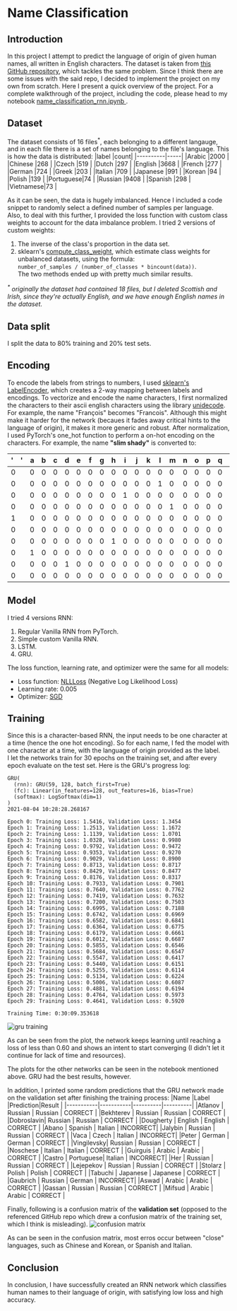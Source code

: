 # Name Classification

## Introduction

In this project I attempt to predict the language of origin of given human names, all written in English characters.
The dataset is taken from [this GitHub repository](https://github.com/spro/practical-pytorch/tree/master/data/names), which tackles the same problem. Since I think there are some issues with the said repo, I decided to implement the project on my own from scratch.
Here I present a quick overview of the project. For a complete walkthrough of the project, including the code, please head to my notebook [name_classification_rnn.ipynb ](https://github.com/masalha-alaa/name-classification-pytorch/blob/master/name_classification_rnn.ipynb).

## Dataset
The dataset consists of 16 files<sup>*</sup>, each belonging to a different langauge, and in each file there is a set of names belonging to the file's language.
This is how the data is distributed:
|label     |count|
|----------|-----|
|Arabic    |2000 |
|Chinese   |268  |
|Czech     |519  |
|Dutch     |297  |
|English   |3668 |
|French    |277  |
|German    |724  |
|Greek     |203  |
|Italian   |709  |
|Japanese  |991  |
|Korean    |94   |
|Polish    |139  |
|Portuguese|74   |
|Russian   |9408 |
|Spanish   |298  |
|Vietnamese|73   |

As it can be seen, the data is hugely imbalanced. Hence I included a code snippet to randomly select a defined number of samples per language. Also, to deal with this further, I provided the loss function with custom class weights to account for the data imbalance problem. I tried 2 versions of custom weights:
1. The inverse of the class's proportion in the data set.
2. sklearn's [compute_class_weight](https://scikit-learn.org/stable/modules/generated/sklearn.utils.class_weight.compute_class_weight.html), which estimate class weights for unbalanced datasets, using the formula:  
`number_of_samples / (number_of_classes * bincount(data))`.  
The two methods ended up with pretty much similar results.

_<sup>*</sup> originally the dataset had contained 18 files, but I deleted Scottish and Irish, since they're actually English, and we have enough English names in the dataset._

## Data split
I split the data to 80% training and 20% test sets.

## Encoding
To encode the labels from strings to numbers, I used [sklearn's LabelEncoder](https://scikit-learn.org/stable/modules/generated/sklearn.preprocessing.LabelEncoder.html), which creates a 2-way mapping between labels and encodings.
To vectorize and encode the name characters, I first normalized the characters to their ascii english characters using the library [unidecode](https://pypi.org/project/Unidecode/). For example, the name "François" becomes "Francois". Although this might make it harder for the network (becaues it fades away critical hints to the language of origin), it makes it more generic and robust. After normalization, I used PyTorch's one_hot function to perform a on-hot encoding on the characters. For example, the name **"slim shady"** is converted to:

|' '|a  |b  |c  |d  |e  |f  |g  |h  |i  |j  |k  |l  |m  |n  |o  |p  |q  |r  |s  |t  |u  |v  |w  |x  |y  |z  |
|---|---|---|---|---|---|---|---|---|---|---|---|---|---|---|---|---|---|---|---|---|---|---|---|---|---|---|
|0  | 0 | 0 | 0 | 0 | 0 | 0 | 0 | 0 | 0 | 0 | 0 | 0 | 0 | 0 | 0 | 0 | 0 | 0 | 1 | 0 | 0 | 0 | 0 | 0 | 0 | 0 |
|0  | 0 | 0 | 0 | 0 | 0 | 0 | 0 | 0 | 0 | 0 | 0 | 1 | 0 | 0 | 0 | 0 | 0 | 0 | 0 | 0 | 0 | 0 | 0 | 0 | 0 | 0 |
|0  | 0 | 0 | 0 | 0 | 0 | 0 | 0 | 0 | 1 | 0 | 0 | 0 | 0 | 0 | 0 | 0 | 0 | 0 | 0 | 0 | 0 | 0 | 0 | 0 | 0 | 0 |
|0  | 0 | 0 | 0 | 0 | 0 | 0 | 0 | 0 | 0 | 0 | 0 | 0 | 1 | 0 | 0 | 0 | 0 | 0 | 0 | 0 | 0 | 0 | 0 | 0 | 0 | 0 |
|1  | 0 | 0 | 0 | 0 | 0 | 0 | 0 | 0 | 0 | 0 | 0 | 0 | 0 | 0 | 0 | 0 | 0 | 0 | 0 | 0 | 0 | 0 | 0 | 0 | 0 | 0 |
|0  | 0 | 0 | 0 | 0 | 0 | 0 | 0 | 0 | 0 | 0 | 0 | 0 | 0 | 0 | 0 | 0 | 0 | 0 | 1 | 0 | 0 | 0 | 0 | 0 | 0 | 0 |
|0  | 0 | 0 | 0 | 0 | 0 | 0 | 0 | 1 | 0 | 0 | 0 | 0 | 0 | 0 | 0 | 0 | 0 | 0 | 0 | 0 | 0 | 0 | 0 | 0 | 0 | 0 |
|0  | 1 | 0 | 0 | 0 | 0 | 0 | 0 | 0 | 0 | 0 | 0 | 0 | 0 | 0 | 0 | 0 | 0 | 0 | 0 | 0 | 0 | 0 | 0 | 0 | 0 | 0 |
|0  | 0 | 0 | 0 | 1 | 0 | 0 | 0 | 0 | 0 | 0 | 0 | 0 | 0 | 0 | 0 | 0 | 0 | 0 | 0 | 0 | 0 | 0 | 0 | 0 | 0 | 0 |
|0  | 0 | 0 | 0 | 0 | 0 | 0 | 0 | 0 | 0 | 0 | 0 | 0 | 0 | 0 | 0 | 0 | 0 | 0 | 0 | 0 | 0 | 0 | 0 | 0 | 1 | 0 |


## Model
I tried 4 versions RNN:
1. Regular Vanilla RNN from PyTorch.
2. Simple custom Vanilla RNN.
3. LSTM.
4. GRU.

The loss function, learning rate, and optimizer were the same for all models:
* Loss function: [NLLLoss](https://pytorch.org/docs/stable/generated/torch.nn.NLLLoss.html) (Negative Log Likelihood Loss)
* Learning rate: 0.005
* Optimizer: [SGD](https://pytorch.org/docs/stable/generated/torch.optim.SGD.html)

## Training
Since this is a character-based RNN, the input needs to be one character at a time (hence the one hot encoding). So for each name, I fed the model with one character at a time, with the language of origin provided as the label.  
I let the networks train for 30 epochs on the training set, and after every epoch evaluate on the test set. Here is the GRU's progress log:

```
GRU(
  (rnn): GRU(59, 128, batch_first=True)
  (fc): Linear(in_features=128, out_features=16, bias=True)
  (softmax): LogSoftmax(dim=1)
)
2021-08-04 10:28:28.268167

Epoch 0: Training Loss: 1.5416, Validation Loss: 1.3454
Epoch 1: Training Loss: 1.2513, Validation Loss: 1.1672
Epoch 2: Training Loss: 1.1139, Validation Loss: 1.0701
Epoch 3: Training Loss: 1.0328, Validation Loss: 0.9980
Epoch 4: Training Loss: 0.9792, Validation Loss: 0.9472
Epoch 5: Training Loss: 0.9353, Validation Loss: 0.9270
Epoch 6: Training Loss: 0.9029, Validation Loss: 0.8900
Epoch 7: Training Loss: 0.8713, Validation Loss: 0.8717
Epoch 8: Training Loss: 0.8429, Validation Loss: 0.8477
Epoch 9: Training Loss: 0.8176, Validation Loss: 0.8317
Epoch 10: Training Loss: 0.7933, Validation Loss: 0.7901
Epoch 11: Training Loss: 0.7640, Validation Loss: 0.7762
Epoch 12: Training Loss: 0.7419, Validation Loss: 0.7632
Epoch 13: Training Loss: 0.7200, Validation Loss: 0.7503
Epoch 14: Training Loss: 0.6995, Validation Loss: 0.7188
Epoch 15: Training Loss: 0.6742, Validation Loss: 0.6969
Epoch 16: Training Loss: 0.6582, Validation Loss: 0.6841
Epoch 17: Training Loss: 0.6364, Validation Loss: 0.6775
Epoch 18: Training Loss: 0.6179, Validation Loss: 0.6661
Epoch 19: Training Loss: 0.6012, Validation Loss: 0.6687
Epoch 20: Training Loss: 0.5855, Validation Loss: 0.6546
Epoch 21: Training Loss: 0.5684, Validation Loss: 0.6547
Epoch 22: Training Loss: 0.5547, Validation Loss: 0.6417
Epoch 23: Training Loss: 0.5440, Validation Loss: 0.6151
Epoch 24: Training Loss: 0.5255, Validation Loss: 0.6114
Epoch 25: Training Loss: 0.5134, Validation Loss: 0.6224
Epoch 26: Training Loss: 0.5006, Validation Loss: 0.6087
Epoch 27: Training Loss: 0.4881, Validation Loss: 0.6194
Epoch 28: Training Loss: 0.4764, Validation Loss: 0.5973
Epoch 29: Training Loss: 0.4641, Validation Loss: 0.5920

Training Time: 0:30:09.353618
```
![gru training](https://user-images.githubusercontent.com/78589884/128221368-b753cd28-e299-44ee-869c-c0b1904a63d5.png)

As can be seen from the plot, the network keeps learning until reaching a loss of less than 0.60 and shows an intent to start converging (I didn't let it continue for lack of time and resources).

The plots for the other networks can be seen in the notebook mentioned above. GRU had the best results, however.

In addition, I printed some random predictions that the GRU network made on the validation set after finishing the training process:
|Name       |Label      |Prediction|Result    |
|-----------|-----------|----------|----------|
|Atlanov    | Russian   | Russian  | CORRECT  |
|Bekhterev  | Russian   | Russian  | CORRECT  |
|Dobroslavin| Russian   | Russian  | CORRECT  |
|Dougherty  | English   | English  | CORRECT  |
|Abano      | Spanish   | Italian  | INCORRECT|
|Jalybin    | Russian   | Russian  | CORRECT  |
|Vaca       | Czech     | Italian  | INCORRECT|
|Peter      | German    | German   | CORRECT  |
|Vingilevsky| Russian   | Russian  | CORRECT  |
|Noschese   | Italian   | Italian  | CORRECT  |
|Guirguis   | Arabic    | Arabic   | CORRECT  |
|Castro     | Portuguese| Italian  | INCORRECT|
|Her        | Russian   | Russian  | CORRECT  |
|Lejepekov  | Russian   | Russian  | CORRECT  |
|Stolarz    | Polish    | Polish   | CORRECT  |
|Tabuchi    | Japanese  | Japanese | CORRECT  |
|Gaubrich   | Russian   | German   | INCORRECT|
|Aswad      | Arabic    | Arabic   | CORRECT  |
|Gassan     | Russian   | Russian  | CORRECT  |
|Mifsud     | Arabic    | Arabic   | CORRECT  |

Finally, following is a confusion matrix of the **validation set** (opposed to the referenced GitHub repo which drew a confusion matrix of the training set, which I think is misleading).
![confusion matrix](https://user-images.githubusercontent.com/78589884/128222646-d8ee66cc-107b-4d41-8c0c-ff650486b323.png)

As can be seen in the confusion matrix, most erros occur between "close" languages, such as Chinese and Korean, or Spanish and Italian.

## Conclusion
In conclusion, I have successfully created an RNN network which classifies human names to their language of origin, with satisfying low loss and high accuracy.
